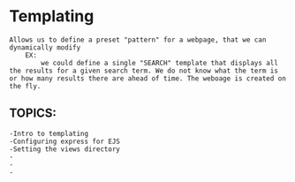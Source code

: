 # Templating
    Allows us to define a preset "pattern" for a webpage, that we can dynamically modify 
        EX:
            we could define a single "SEARCH" template that displays all the results for a given search term. We do not know what the term is or how many results there are ahead of time. The weboage is created on the fly.

## TOPICS:
    -Intro to templating
    -Configuring express for EJS
    -Setting the views directory
    -
    -
    -